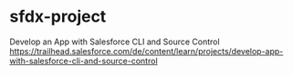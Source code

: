 # sfdx-project
Develop an App with Salesforce CLI and Source Control https://trailhead.salesforce.com/de/content/learn/projects/develop-app-with-salesforce-cli-and-source-control

